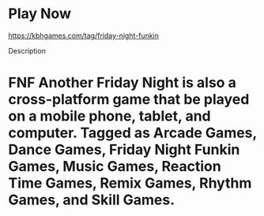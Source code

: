 # Play Now

https://kbhgames.com/tag/friday-night-funkin

Description

# FNF Another Friday Night is also a cross-platform game that be played on a mobile phone, tablet, and computer. Tagged as Arcade Games, Dance Games, Friday Night Funkin Games, Music Games, Reaction Time Games, Remix Games, Rhythm Games, and Skill Games.
